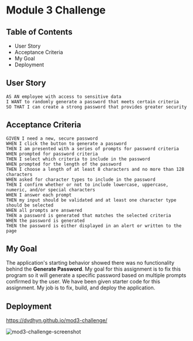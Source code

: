 # Module 3 Challenge


## Table of Contents
* User Story
* Acceptance Criteria
* My Goal
* Deployment

## User Story

```
AS AN employee with access to sensitive data
I WANT to randomly generate a password that meets certain criteria
SO THAT I can create a strong password that provides greater security
```


## Acceptance Criteria

```
GIVEN I need a new, secure password
WHEN I click the button to generate a password
THEN I am presented with a series of prompts for password criteria
WHEN prompted for password criteria
THEN I select which criteria to include in the password
WHEN prompted for the length of the password
THEN I choose a length of at least 8 characters and no more than 128 characters
WHEN asked for character types to include in the password
THEN I confirm whether or not to include lowercase, uppercase, numeric, and/or special characters
WHEN I answer each prompt
THEN my input should be validated and at least one character type should be selected
WHEN all prompts are answered
THEN a password is generated that matches the selected criteria
WHEN the password is generated
THEN the password is either displayed in an alert or written to the page
```

## My Goal

The application's starting behavior showed there was no functionality behind the **Generate Password**.
My goal for this assignment is to fix this program so it will generate a specific password based on multiple prompts confirmed by the user.
We have been given starter code for this assignment. My job is to fix, build, and deploy the application.
    

## Deployment
https://dvdhyn.github.io/mod3-challenge/

![mod3-challenge-screenshot](https://github.com/dvdhyn/mod3-challenge/assets/145178667/5eabf66d-3f8e-47b9-9263-78f200b49a16)
